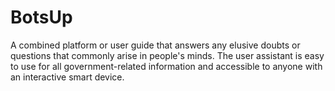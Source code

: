 # BotsUp
A combined platform or user guide that answers any elusive doubts or questions that commonly arise in people's minds. The user assistant is easy to use for all government-related information and accessible to anyone with an interactive smart device.
